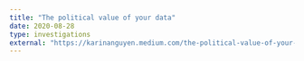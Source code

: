 ```yaml
---
title: "The political value of your data"
date: 2020-08-28
type: investigations
external: "https://karinanguyen.medium.com/the-political-value-of-your-data-335589884b7c"
---
```

